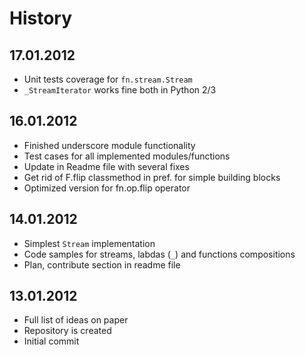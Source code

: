 # History

## 17.01.2012

* Unit tests coverage for `fn.stream.Stream`
* `_StreamIterator` works fine both in Python 2/3

## 16.01.2012 

* Finished underscore module functionality
* Test cases for all implemented modules/functions
* Update in Readme file with several fixes
* Get rid of F.flip classmethod in pref. for simple building blocks
* Optimized version for fn.op.flip operator

## 14.01.2012

* Simplest `Stream` implementation
* Code samples for streams, labdas (`_`) and functions compositions
* Plan, contribute section in readme file

## 13.01.2012

* Full list of ideas on paper 
* Repository is created
* Initial commit